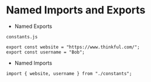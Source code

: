 # Named Imports and Exports

* Named Exports

`constants.js`
```
export const website = "https://www.thinkful.com/";
export const username = "Bob";
```

* Named Imports
```
import { website, username } from "./constants";
```